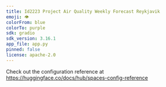 ```yaml
---
title: Id2223 Project Air Quality Weekly Forecast Reykjavik
emoji: 👁
colorFrom: blue
colorTo: purple
sdk: gradio
sdk_version: 3.16.1
app_file: app.py
pinned: false
license: apache-2.0
---
```


Check out the configuration reference at https://huggingface.co/docs/hub/spaces-config-reference
